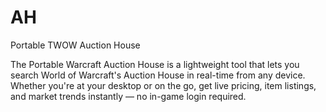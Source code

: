 # AH
Portable TWOW Auction House<br>

<p>The Portable Warcraft Auction House is a lightweight tool that lets you search World of Warcraft's Auction House in real-time from any device. Whether you're at your desktop or on the go, get live pricing, item listings, and market trends instantly — no in-game login required.</p>
